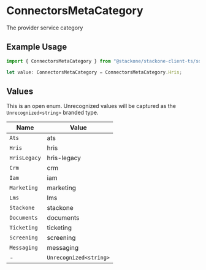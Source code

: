 # ConnectorsMetaCategory

The provider service category

## Example Usage

```typescript
import { ConnectorsMetaCategory } from "@stackone/stackone-client-ts/sdk/models/shared";

let value: ConnectorsMetaCategory = ConnectorsMetaCategory.Hris;
```

## Values

This is an open enum. Unrecognized values will be captured as the `Unrecognized<string>` branded type.

| Name                   | Value                  |
| ---------------------- | ---------------------- |
| `Ats`                  | ats                    |
| `Hris`                 | hris                   |
| `HrisLegacy`           | hris-legacy            |
| `Crm`                  | crm                    |
| `Iam`                  | iam                    |
| `Marketing`            | marketing              |
| `Lms`                  | lms                    |
| `Stackone`             | stackone               |
| `Documents`            | documents              |
| `Ticketing`            | ticketing              |
| `Screening`            | screening              |
| `Messaging`            | messaging              |
| -                      | `Unrecognized<string>` |